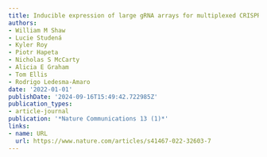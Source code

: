 ```yaml
---
title: Inducible expression of large gRNA arrays for multiplexed CRISPRai applications
authors:
- William M Shaw
- Lucie Studená
- Kyler Roy
- Piotr Hapeta
- Nicholas S McCarty
- Alicia E Graham
- Tom Ellis
- Rodrigo Ledesma-Amaro
date: '2022-01-01'
publishDate: '2024-09-16T15:49:42.722985Z'
publication_types:
- article-journal
publication: '*Nature Communications 13 (1)*'
links:
- name: URL
  url: https://www.nature.com/articles/s41467-022-32603-7
---
```

